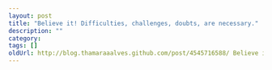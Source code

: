 ```yaml
---
layout: post
title: "Believe it! Difficulties, challenges, doubts, are necessary."
description: ""
category: 
tags: []
oldUrl: http://blog.thamaraaalves.github.com/post/4545716588/ Believe it! Difficulties, challenges, doubts, are necessary."
---
```

